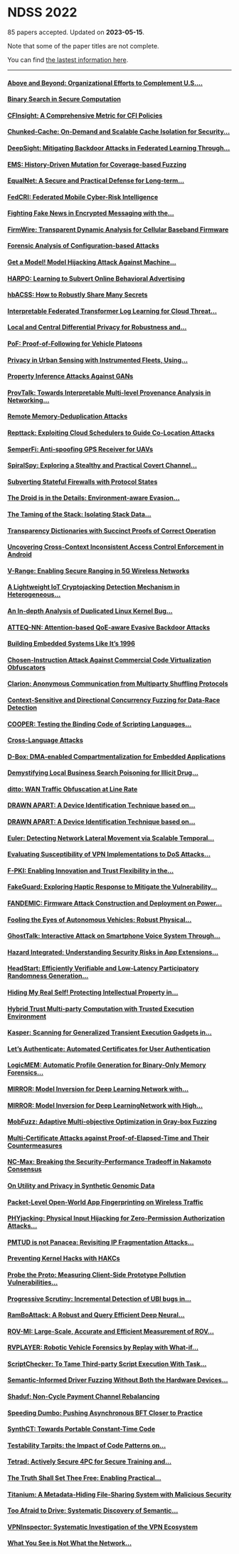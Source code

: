 # NDSS 2022

85 papers accepted. Updated on **2023-05-15**.

Note that some of the paper titles are not complete.

You can find [the lastest information here](https://www.ndss-symposium.org/ndss2022/accepted-papers/).

---

#### [Above and Beyond: Organizational Efforts to Complement U.S....](https://www.ndss-symposium.org/ndss-paper/auto-draft-263/)

#### [Binary Search in Secure Computation](https://www.ndss-symposium.org/ndss-paper/auto-draft-224/)

#### [CFInsight: A Comprehensive Metric for CFI Policies](https://www.ndss-symposium.org/ndss-paper/auto-draft-213/)

#### [Chunked-Cache: On-Demand and Scalable Cache Isolation for Security...](https://www.ndss-symposium.org/ndss-paper/auto-draft-225/)

#### [DeepSight: Mitigating Backdoor Attacks in Federated Learning Through...](https://www.ndss-symposium.org/ndss-paper/auto-draft-205/)

#### [EMS: History-Driven Mutation for Coverage-based Fuzzing](https://www.ndss-symposium.org/ndss-paper/auto-draft-201/)

#### [EqualNet: A Secure and Practical Defense for Long-term...](https://www.ndss-symposium.org/ndss-paper/auto-draft-197/)

#### [FedCRI: Federated Mobile Cyber-Risk Intelligence](https://www.ndss-symposium.org/ndss-paper/auto-draft-229/)

#### [Fighting Fake News in Encrypted Messaging with the...](https://www.ndss-symposium.org/ndss-paper/auto-draft-264/)

#### [FirmWire: Transparent Dynamic Analysis for Cellular Baseband Firmware](https://www.ndss-symposium.org/ndss-paper/auto-draft-200/)

#### [Forensic Analysis of Configuration-based Attacks](https://www.ndss-symposium.org/ndss-paper/auto-draft-194/)

#### [Get a Model! Model Hijacking Attack Against Machine...](https://www.ndss-symposium.org/ndss-paper/auto-draft-241/)

#### [HARPO: Learning to Subvert Online Behavioral Advertising](https://www.ndss-symposium.org/ndss-paper/auto-draft-209/)

#### [hbACSS: How to Robustly Share Many Secrets](https://www.ndss-symposium.org/ndss-paper/auto-draft-245/)

#### [Interpretable Federated Transformer Log Learning for Cloud Threat...](https://www.ndss-symposium.org/ndss-paper/auto-draft-236/)

#### [Local and Central Differential Privacy for Robustness and...](https://www.ndss-symposium.org/ndss-paper/auto-draft-204/)

#### [PoF: Proof-of-Following for Vehicle Platoons](https://www.ndss-symposium.org/ndss-paper/auto-draft-217/)

#### [Privacy in Urban Sensing with Instrumented Fleets, Using...](https://www.ndss-symposium.org/ndss-paper/auto-draft-233/)

#### [Property Inference Attacks Against GANs](https://www.ndss-symposium.org/ndss-paper/auto-draft-240/)

#### [ProvTalk: Towards Interpretable Multi-level Provenance Analysis in Networking...](https://www.ndss-symposium.org/ndss-paper/auto-draft-232/)

#### [Remote Memory-Deduplication Attacks](https://www.ndss-symposium.org/ndss-paper/auto-draft-235/)

#### [Repttack: Exploiting Cloud Schedulers to Guide Co-Location Attacks](https://www.ndss-symposium.org/ndss-paper/auto-draft-237/)

#### [SemperFi: Anti-spoofing GPS Receiver for UAVs](https://www.ndss-symposium.org/ndss-paper/auto-draft-220/)

#### [SpiralSpy: Exploring a Stealthy and Practical Covert Channel...](https://www.ndss-symposium.org/ndss-paper/auto-draft-219/)

#### [Subverting Stateful Firewalls with Protocol States](https://www.ndss-symposium.org/ndss-paper/auto-draft-186/)

#### [The Droid is in the Details: Environment-aware Evasion...](https://www.ndss-symposium.org/ndss-paper/auto-draft-189/)

#### [The Taming of the Stack: Isolating Stack Data...](https://www.ndss-symposium.org/ndss-paper/auto-draft-212/)

#### [Transparency Dictionaries with Succinct Proofs of Correct Operation](https://www.ndss-symposium.org/ndss-paper/auto-draft-252/)

#### [Uncovering Cross-Context Inconsistent Access Control Enforcement in Android](https://www.ndss-symposium.org/ndss-paper/auto-draft-190/)

#### [V-Range: Enabling Secure Ranging in 5G Wireless Networks](https://www.ndss-symposium.org/ndss-paper/auto-draft-221/)

#### [A Lightweight IoT Cryptojacking Detection Mechanism in Heterogeneous...](https://www.ndss-symposium.org/ndss-paper/auto-draft-196/)

#### [An In-depth Analysis of Duplicated Linux Kernel Bug...](https://www.ndss-symposium.org/ndss-paper/auto-draft-246/)

#### [ATTEQ-NN: Attention-based QoE-aware Evasive Backdoor Attacks](https://www.ndss-symposium.org/ndss-paper/auto-draft-238/)

#### [Building Embedded Systems Like It’s 1996](https://www.ndss-symposium.org/ndss-paper/auto-draft-211/)

#### [Chosen-Instruction Attack Against Commercial Code Virtualization Obfuscators](https://www.ndss-symposium.org/ndss-paper/auto-draft-210/)

#### [Clarion: Anonymous Communication from Multiparty Shuffling Protocols](https://www.ndss-symposium.org/ndss-paper/auto-draft-243/)

#### [Context-Sensitive and Directional Concurrency Fuzzing for Data-Race Detection](https://www.ndss-symposium.org/ndss-paper/auto-draft-198/)

#### [COOPER: Testing the Binding Code of Scripting Languages...](https://www.ndss-symposium.org/ndss-paper/auto-draft-260/)

#### [Cross-Language Attacks](https://www.ndss-symposium.org/ndss-paper/auto-draft-259/)

#### [D-Box: DMA-enabled Compartmentalization for Embedded Applications](https://www.ndss-symposium.org/ndss-paper/auto-draft-258/)

#### [Demystifying Local Business Search Poisoning for Illicit Drug...](https://www.ndss-symposium.org/ndss-paper/auto-draft-261/)

#### [ditto: WAN Traffic Obfuscation at Line Rate](https://www.ndss-symposium.org/ndss-paper/auto-draft-195/)

#### [DRAWN APART: A Device Identification Technique based on...](https://www.ndss-symposium.org/ndss-paper/drawn-apart-a-device-identification-technique-based-on-remote-gpu-fingerprinting/)

#### [DRAWN APART: A Device Identification Technique based on...](https://www.ndss-symposium.org/ndss-paper/auto-draft-242/)

#### [Euler: Detecting Network Lateral Movement via Scalable Temporal...](https://www.ndss-symposium.org/ndss-paper/auto-draft-227/)

#### [Evaluating Susceptibility of VPN Implementations to DoS Attacks...](https://www.ndss-symposium.org/ndss-paper/auto-draft-191/)

#### [F-PKI: Enabling Innovation and Trust Flexibility in the...](https://www.ndss-symposium.org/ndss-paper/auto-draft-250/)

#### [FakeGuard: Exploring Haptic Response to Mitigate the Vulnerability...](https://www.ndss-symposium.org/ndss-paper/auto-draft-230/)

#### [FANDEMIC: Firmware Attack Construction and Deployment on Power...](https://www.ndss-symposium.org/ndss-paper/8485/)

#### [Fooling the Eyes of Autonomous Vehicles: Robust Physical...](https://www.ndss-symposium.org/ndss-paper/auto-draft-228/)

#### [GhostTalk: Interactive Attack on Smartphone Voice System Through...](https://www.ndss-symposium.org/ndss-paper/auto-draft-188/)

#### [Hazard Integrated: Understanding Security Risks in App Extensions...](https://www.ndss-symposium.org/ndss-paper/auto-draft-262/)

#### [HeadStart: Efficiently Verifiable and Low-Latency Participatory Randomness Generation...](https://www.ndss-symposium.org/ndss-paper/auto-draft-184/)

#### [Hiding My Real Self! Protecting Intellectual Property in...](https://www.ndss-symposium.org/ndss-paper/auto-draft-216/)

#### [Hybrid Trust Multi-party Computation with Trusted Execution Environment](https://www.ndss-symposium.org/ndss-paper/auto-draft-222/)

#### [Kasper: Scanning for Generalized Transient Execution Gadgets in...](https://www.ndss-symposium.org/ndss-paper/auto-draft-247/)

#### [Let’s Authenticate: Automated Certificates for User Authentication](https://www.ndss-symposium.org/ndss-paper/auto-draft-251/)

#### [LogicMEM: Automatic Profile Generation for Binary-Only Memory Forensics...](https://www.ndss-symposium.org/ndss-paper/auto-draft-193/)

#### [MIRROR: Model Inversion for Deep Learning Network with...](https://www.ndss-symposium.org/ndss-paper/mirror-model-inversion-for-deep-learning-network-with-high-fidelity/)

#### [MIRROR: Model Inversion for Deep LearningNetwork with High...](https://www.ndss-symposium.org/ndss-paper/auto-draft-203/)

#### [MobFuzz: Adaptive Multi-objective Optimization in Gray-box Fuzzing](https://www.ndss-symposium.org/ndss-paper/auto-draft-199/)

#### [Multi-Certificate Attacks against Proof-of-Elapsed-Time and Their Countermeasures](https://www.ndss-symposium.org/ndss-paper/auto-draft-253/)

#### [NC-Max: Breaking the Security-Performance Tradeoff in Nakamoto Consensus](https://www.ndss-symposium.org/ndss-paper/auto-draft-255/)

#### [On Utility and Privacy in Synthetic Genomic Data](https://www.ndss-symposium.org/ndss-paper/auto-draft-231/)

#### [Packet-Level Open-World App Fingerprinting on Wireless Traffic](https://www.ndss-symposium.org/ndss-paper/auto-draft-218/)

#### [PHYjacking: Physical Input Hijacking for Zero-Permission Authorization Attacks...](https://www.ndss-symposium.org/ndss-paper/auto-draft-187/)

#### [PMTUD is not Panacea: Revisiting IP Fragmentation Attacks...](https://www.ndss-symposium.org/ndss-paper/auto-draft-185/)

#### [Preventing Kernel Hacks with HAKCs](https://www.ndss-symposium.org/ndss-paper/auto-draft-257/)

#### [Probe the Proto: Measuring Client-Side Prototype Pollution Vulnerabilities...](https://www.ndss-symposium.org/ndss-paper/auto-draft-207/)

#### [Progressive Scrutiny: Incremental Detection of UBI bugs in...](https://www.ndss-symposium.org/ndss-paper/auto-draft-249/)

#### [RamBoAttack: A Robust and Query Efficient Deep Neural...](https://www.ndss-symposium.org/ndss-paper/auto-draft-239/)

#### [ROV-MI: Large-Scale, Accurate and Efficient Measurement of ROV...](https://www.ndss-symposium.org/ndss-paper/auto-draft-183/)

#### [RVPLAYER: Robotic Vehicle Forensics by Replay with What-if...](https://www.ndss-symposium.org/ndss-paper/auto-draft-215/)

#### [ScriptChecker: To Tame Third-party Script Execution With Task...](https://www.ndss-symposium.org/ndss-paper/auto-draft-208/)

#### [Semantic-Informed Driver Fuzzing Without Both the Hardware Devices...](https://www.ndss-symposium.org/ndss-paper/auto-draft-248/)

#### [Shaduf: Non-Cycle Payment Channel Rebalancing](https://www.ndss-symposium.org/ndss-paper/auto-draft-254/)

#### [Speeding Dumbo: Pushing Asynchronous BFT Closer to Practice](https://www.ndss-symposium.org/ndss-paper/auto-draft-256/)

#### [SynthCT: Towards Portable Constant-Time Code](https://www.ndss-symposium.org/ndss-paper/auto-draft-223/)

#### [Testability Tarpits: the Impact of Code Patterns on...](https://www.ndss-symposium.org/ndss-paper/auto-draft-206/)

#### [Tetrad: Actively Secure 4PC for Secure Training and...](https://www.ndss-symposium.org/ndss-paper/auto-draft-202/)

#### [The Truth Shall Set Thee Free: Enabling Practical...](https://www.ndss-symposium.org/ndss-paper/auto-draft-192/)

#### [Titanium: A Metadata-Hiding File-Sharing System with Malicious Security](https://www.ndss-symposium.org/ndss-paper/auto-draft-234/)

#### [Too Afraid to Drive: Systematic Discovery of Semantic...](https://www.ndss-symposium.org/ndss-paper/auto-draft-214/)

#### [VPNInspector: Systematic Investigation of the VPN Ecosystem](https://www.ndss-symposium.org/ndss-paper/auto-draft-244/)

#### [What You See is Not What the Network...](https://www.ndss-symposium.org/ndss-paper/auto-draft-226/)


